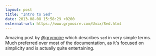 ```yaml
---
layout: post
title: "Intro to Sed"
date: 2013-08-08 15:58:29 +0200
external-url: https://www.grymoire.com/Unix/Sed.html
---
```


Amazing post by [@grymoire][] which describes `sed` in very simple terms. Much
preferred over most of the documentation, as it's focused on simplicity and is
actually quite entertaining.

[@grymoire]: https://twitter.com/grymoire
